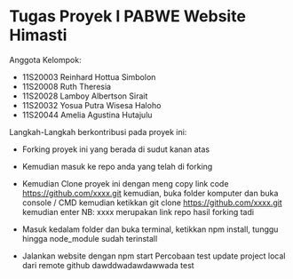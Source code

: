 # Tugas Proyek I PABWE Website Himasti

Anggota Kelompok:
- 11S20003 Reinhard Hottua Simbolon
- 11S20008 Ruth Theresia
- 11S20028 Lamboy Albertson Sirait
- 11S20032 Yosua Putra Wisesa Haloho
- 11S20044 Amelia Agustina Hutajulu

Langkah-Langkah berkontribusi pada proyek ini:
- Forking proyek ini yang berada di sudut kanan atas
- Kemudian masuk ke repo anda yang telah di forking
- Kemudian Clone proyek ini dengan meng copy link code https://github.com/xxxx.git kemudian, buka folder komputer dan buka console / CMD kemudian ketikkan git clone https://github.com/xxxx.git  kemudian enter
NB: xxxx merupakan link repo hasil forking tadi

- Masuk kedalam folder dan buka terminal, ketikkan npm install, tunggu hingga node_module sudah terinstall
- Jalankan website dengan npm start
Percobaan test update project local dari remote github
dawddwadawdawwada
test
